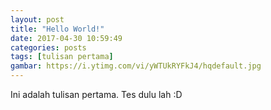 ```yaml
---
layout: post
title: "Hello World!"
date: 2017-04-30 10:59:49
categories: posts
tags: [tulisan pertama]
gambar: https://i.ytimg.com/vi/yWTUkRYFkJ4/hqdefault.jpg
---
```


Ini adalah tulisan pertama. Tes dulu lah :D